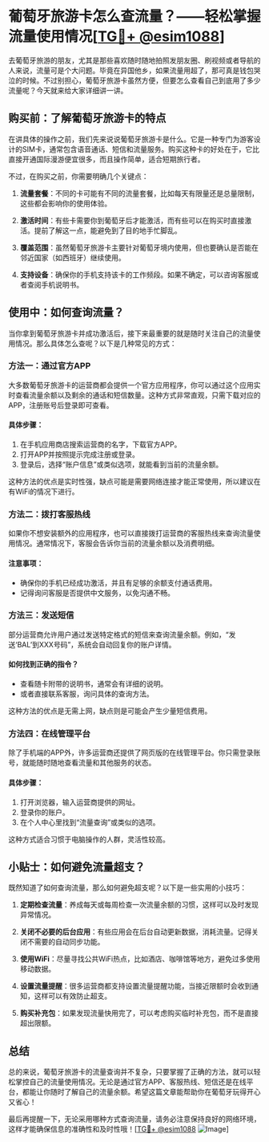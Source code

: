 # 葡萄牙旅游卡怎么查流量？——轻松掌握流量使用情况[[TG💪+ @esim1088](https://t.me/s/esim1088)]

去葡萄牙旅游的朋友，尤其是那些喜欢随时随地拍照发朋友圈、刷视频或者导航的人来说，流量可是个大问题。毕竟在异国他乡，如果流量用超了，那可真是钱包哭泣的时候。不过别担心，葡萄牙旅游卡虽然方便，但要怎么查看自己到底用了多少流量呢？今天就来给大家详细讲一讲。

## 购买前：了解葡萄牙旅游卡的特点

在讲具体的操作之前，我们先来说说葡萄牙旅游卡是什么。它是一种专门为游客设计的SIM卡，通常包含语音通话、短信和流量服务。购买这种卡的好处在于，它比直接开通国际漫游便宜很多，而且操作简单，适合短期旅行者。

不过，在购买之前，你需要明确几个关键点：

1. **流量套餐**：不同的卡可能有不同的流量套餐，比如每天有限量还是总量限制，这些都会影响你的使用体验。
   
2. **激活时间**：有些卡需要你到葡萄牙后才能激活，而有些可以在购买时直接激活。提前了解这一点，能避免到了目的地手忙脚乱。

3. **覆盖范围**：虽然葡萄牙旅游卡主要针对葡萄牙境内使用，但也要确认是否能在邻近国家（如西班牙）继续使用。

4. **支持设备**：确保你的手机支持该卡的工作频段。如果不确定，可以咨询客服或者查阅手机说明书。

## 使用中：如何查询流量？

当你拿到葡萄牙旅游卡并成功激活后，接下来最重要的就是随时关注自己的流量使用情况。那么具体怎么查呢？以下是几种常见的方式：

### 方法一：通过官方APP

大多数葡萄牙旅游卡的运营商都会提供一个官方应用程序，你可以通过这个应用实时查看流量余额以及剩余的通话和短信数量。这种方式非常直观，只需下载对应的APP，注册账号后登录即可查看。

#### 具体步骤：
1. 在手机应用商店搜索运营商的名字，下载官方APP。
2. 打开APP并按照提示完成注册或登录。
3. 登录后，选择“账户信息”或类似选项，就能看到当前的流量余额。

这种方法的优点是实时性强，缺点可能是需要网络连接才能正常使用，所以建议在有WiFi的情况下进行。

### 方法二：拨打客服热线

如果你不想安装额外的应用程序，也可以直接拨打运营商的客服热线来查询流量使用情况。通常情况下，客服会告诉你当前的流量余额以及消费明细。

#### 注意事项：
- 确保你的手机已经成功激活，并且有足够的余额支付通话费用。
- 记得询问客服是否提供中文服务，以免沟通不畅。

### 方法三：发送短信

部分运营商允许用户通过发送特定格式的短信来查询流量余额。例如，“发送‘BAL’到XXX号码”，系统会自动回复你的账户详情。

#### 如何找到正确的指令？
- 查看随卡附带的说明书，通常会有详细的说明。
- 或者直接联系客服，询问具体的查询方法。

这种方法的优点是无需上网，缺点则是可能会产生少量短信费用。

### 方法四：在线管理平台

除了手机端的APP外，许多运营商还提供了网页版的在线管理平台。你只需登录账号，就能随时随地查看流量和其他服务的状态。

#### 具体步骤：
1. 打开浏览器，输入运营商提供的网址。
2. 登录你的账户。
3. 在个人中心里找到“流量查询”或类似的选项。

这种方式适合习惯于电脑操作的人群，灵活性较高。

## 小贴士：如何避免流量超支？

既然知道了如何查询流量，那么如何避免超支呢？以下是一些实用的小技巧：

1. **定期检查流量**：养成每天或每周检查一次流量余额的习惯，这样可以及时发现异常情况。
   
2. **关闭不必要的后台应用**：有些应用会在后台自动更新数据，消耗流量。记得关闭不需要的自动同步功能。

3. **使用WiFi**：尽量寻找公共WiFi热点，比如酒店、咖啡馆等地方，避免过多使用移动数据。

4. **设置流量提醒**：很多运营商都支持设置流量提醒功能，当接近限额时会收到通知，这样可以有效防止超支。

5. **购买补充包**：如果发现流量快用完了，可以考虑购买临时补充包，而不是直接超出限额。

## 总结

总的来说，葡萄牙旅游卡的流量查询并不复杂，只要掌握了正确的方法，就可以轻松掌控自己的流量使用情况。无论是通过官方APP、客服热线、短信还是在线平台，都能让你随时了解自己的流量余额。希望这篇文章能帮助你在葡萄牙玩得开心又省心！

最后再提醒一下，无论采用哪种方式查询流量，请务必注意保持良好的网络环境，这样才能确保信息的准确性和及时性哦！[[TG💪+ @esim1088](https://t.me/s/esim1088) ![Image](https://i.postimg.cc/4NQfJmqS/Snipaste-2025-05-13-00-14-12.png)]